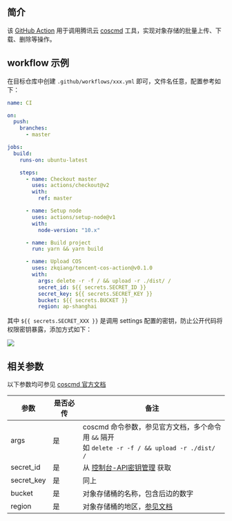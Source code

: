 ## 简介

该 [GitHub Action](https://help.github.com/cn/actions) 用于调用腾讯云
[coscmd](https://cloud.tencent.com/document/product/436/10976)
工具，实现对象存储的批量上传、下载、删除等操作。

## workflow 示例

在目标仓库中创建 `.github/workflows/xxx.yml` 即可，文件名任意，配置参考如下：

```yaml
name: CI

on:
  push:
    branches:
      - master

jobs:
  build:
    runs-on: ubuntu-latest

    steps:
      - name: Checkout master
        uses: actions/checkout@v2
        with:
          ref: master

      - name: Setup node
        uses: actions/setup-node@v1
        with:
          node-version: "10.x"

      - name: Build project
        run: yarn && yarn build

      - name: Upload COS
        uses: zkqiang/tencent-cos-action@v0.1.0
        with:
          args: delete -r -f / && upload -r ./dist/ /
          secret_id: ${{ secrets.SECRET_ID }}
          secret_key: ${{ secrets.SECRET_KEY }}
          bucket: ${{ secrets.BUCKET }}
          region: ap-shanghai
```

其中 `${{ secrets.SECRET_XXX }}` 是调用 settings 配置的密钥，防止公开代码将权限密钥暴露，添加方式如下：

![](https://static.zkqiang.cn/images/20200118171056.png-slim)

## 相关参数

以下参数均可参见
[coscmd 官方文档](https://cloud.tencent.com/document/product/436/10976)

| 参数 | 是否必传 | 备注 |
| --- | --- | --- |
| args | 是 | coscmd 命令参数，参见官方文档，多个命令用 ` && ` 隔开<br>如 `delete -r -f / && upload -r ./dist/ /` |
| secret_id | 是 | 从 [控制台-API密钥管理](https://console.cloud.tencent.com/cam/capi) 获取 |
| secret_key | 是 | 同上 |
| bucket | 是 | 对象存储桶的名称，包含后边的数字 |
| region | 是 | 对象存储桶的地区，[参见文档](https://cloud.tencent.com/document/product/436/6224) |
